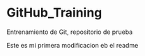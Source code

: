# GitHub_Training
Entrenamiento de Git, repositorio de prueba

Este es mi primera modificacion eb el readme 